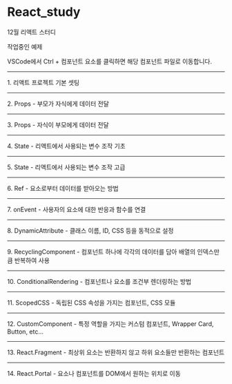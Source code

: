 # React_study
12월 리액트 스터디

작업중인 예제

<div className="App">
      <p>VSCode에서 Ctrl + 컴포넌트 요소를 클릭하면 해당 컴포넌트 파일로 이동합니다.</p>
      <hr></hr>
      <p>1. 리액트 프로젝트 기본 셋팅</p>
      <Initialize/>
      <hr></hr>
      <p>2. Props - 부모가 자식에게 데이터 전달</p>
      <ParentComponent_ParentToChild/>
      <hr></hr>
      <p>3. Props - 자식이 부모에게 데이터 전달</p>
      <ParentComponent_ChildToParent/>
      <hr></hr>
      <p>4. State - 리액트에서 사용되는 변수 조작 기초</p>
      <UseStateBasic />
      <hr></hr>
      <p>5. State - 리액트에서 사용되는 변수 조작 고급</p>
      <UseStateAdvanced />
      <hr></hr>
      <p>6. Ref - 요소로부터 데이터를 받아오는 방법</p>
      <UseRef />
      <hr></hr>
      <p>7. onEvent - 사용자의 요소에 대한 반응과 함수를 연결</p>
      <OnEventBasic />
      <hr></hr>
      <p>8. DynamicAttribute - 클래스 이름, ID, CSS 등을 동적으로 설정 </p>
      <DynamicAttribute />
      <hr></hr>
      <p>9. RecyclingComponent - 컴포넌트 하나에 각각의 데이터를 담아 배열의 인덱스만큼 반복하여 사용 </p>
      <RecyclingComponent />
      <hr></hr>
      <p>10. ConditionalRendering - 컴포넌트나 요소를 조건부 렌더링하는 방법 </p>
      <ConditionalRendering />
      <hr></hr>
      <p>11. ScopedCSS - 독립된 CSS 속성을 가지는 컴포넌트, CSS 모듈 </p>
      <ScopedCSS />
      <hr></hr>
      <p>12. CustomComponent - 특정 역할을 가지는 커스텀 컴포넌트, Wrapper Card, Button, etc... </p>
      <CustomComponent />
      <hr></hr>
      <p>13. React.Fragment - 최상위 요소는 반환하지 않고 하위 요소들만 반환하는 컴포넌트 </p>
      <ComponentUsedFragment />
      <hr></hr>
      <p>14. React.Portal - 요소나 컴포넌트를 DOM에서 원하는 위치로 이동 </p>
      <ReactPortal />
    </div>
